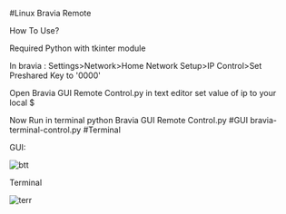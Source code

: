 #Linux Bravia Remote 

How To Use?

Required
Python with tkinter module 


In bravia :
Settings>Network>Home Network Setup>IP Control>Set Preshared Key to '0000'

Open Bravia GUI Remote Control.py in text editor set value of ip to your local $

Now Run in terminal 
python Bravia GUI Remote Control.py #GUI
bravia-terminal-control.py #Terminal

GUI:

![btt](https://user-images.githubusercontent.com/12981490/31248724-65acd188-aa32-11e7-9b20-d69cba2c521c.png)

Terminal

![terr](https://user-images.githubusercontent.com/12981490/31248845-ca94bb88-aa32-11e7-99c9-d55c1d0b8d96.png)



